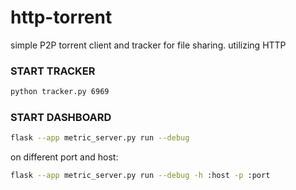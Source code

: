 # http-torrent
simple P2P torrent client and tracker for file sharing. utilizing HTTP  

### START TRACKER
```bash
python tracker.py 6969
```

### START DASHBOARD
```bash
flask --app metric_server.py run --debug
```
on different port and host:
```bash
flask --app metric_server.py run --debug -h :host -p :port
```


